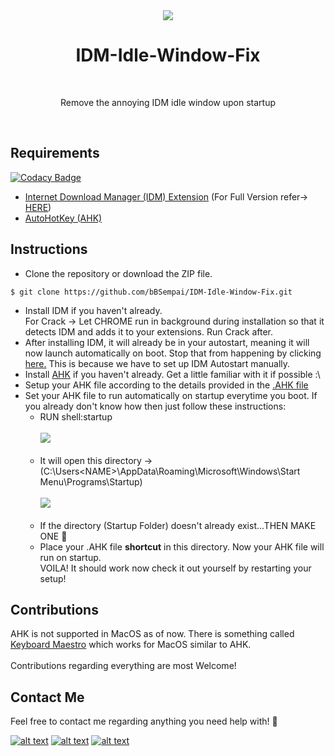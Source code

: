 <div align = "center">
<img src = "https://i.imgur.com/PfM6zqI.png"/>
</div>
<h1 align="center"> IDM-Idle-Window-Fix</h1><br>
<p align ="center">Remove the annoying IDM idle window upon startup</p><br>

## Requirements

[![Codacy Badge](https://api.codacy.com/project/badge/Grade/2b616e5d100a449ebe2109e9dfc52115)](https://app.codacy.com/gh/bBSempai/IDM-Idle-Window-Fix?utm_source=github.com&utm_medium=referral&utm_content=bBSempai/IDM-Idle-Window-Fix&utm_campaign=Badge_Grade)

- [Internet Download Manager (IDM) Extension](internetdownloadmanager.com) (For Full Version refer-> [HERE](https://github.com/bBSempai/IDM-Idle-Window-Fix/tree/master/IDM))
- [AutoHotKey (AHK)](https://www.autohotkey.com)

## Instructions 

- Clone the repository or download the ZIP file.

```$ git clone https://github.com/bBSempai/IDM-Idle-Window-Fix.git```

- Install IDM if you haven't already.<br>For Crack -> Let CHROME run in background during installation so that it detects IDM and adds it to your extensions. Run Crack after.
- After installing IDM, it will already be in your autostart, meaning it will now launch automatically on boot. Stop that from happening by clicking [here.](https://www.betterhostreview.com/stop-programs-from-launching-automatically-windows-10.html) This is because we have to set up IDM Autostart manually.
- Install [AHK](https://www.autohotkey.com) if you haven't already. Get a little familiar with it if possible :\
- Setup your AHK file according to the details provided in the [.AHK file](https://github.com/bBSempai/IDM-Idle-Window-Fix/blob/master/idm.ahk)
- Set your AHK file to run automatically on startup everytime you boot. If you already don't know how then just follow these instructions:
  - RUN shell:startup<br><br>
  <img src = "https://i.imgur.com/Umr4unL.jpeg" /><br><br>
  - It will open this directory -> (C:\Users\<NAME>\AppData\Roaming\Microsoft\Windows\Start Menu\Programs\Startup)<br><br>
  <img src = "https://i.imgur.com/EY22e9A.png"/><br><br>
  - If the directory (Startup Folder) doesn't already exist...THEN MAKE ONE 🙂
  - Place your .AHK file **shortcut** in this directory. Now your AHK file will run on startup.<br>
VOILA! It should work now check it out yourself by restarting your setup!
  
## Contributions

AHK is not supported in MacOS as of now. There is something called [Keyboard Maestro](http://www.keyboardmaestro.com/main/) which works for MacOS similar to AHK.<br><br>Contributions regarding everything are most Welcome!

## Contact Me

Feel free to contact me regarding anything you need help with! 🤍<br>

[![alt text][1.1]][1]
[![alt text][1.2]][2]
[![alt text][1.3]][3] 

[1.1]:https://i.imgur.com/Ko37Ix0.png
[1.2]:https://i.imgur.com/IJhO9la.png 
[1.3]:https://i.imgur.com/V7Bifan.png
  
[1]:http://www.twitter.com/bB_Sempai
[2]:https://instagram.com/_bhavya8083
[3]:mailto:bbwhacker0805@gmail.com
